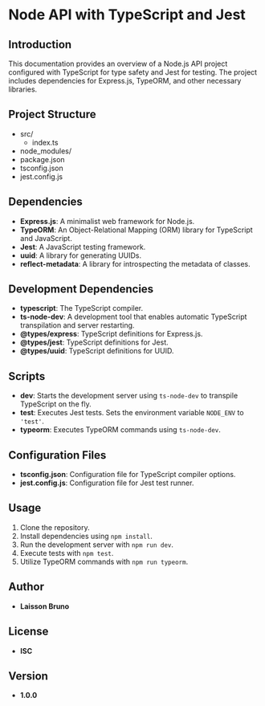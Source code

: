 # Node API with TypeScript and Jest

## Introduction
This documentation provides an overview of a Node.js API project configured with TypeScript for type safety and Jest for testing. The project includes dependencies for Express.js, TypeORM, and other necessary libraries.

## Project Structure

- src/
  - index.ts
- node_modules/
- package.json
- tsconfig.json
- jest.config.js


## Dependencies
- **Express.js**: A minimalist web framework for Node.js.
- **TypeORM**: An Object-Relational Mapping (ORM) library for TypeScript and JavaScript.
- **Jest**: A JavaScript testing framework.
- **uuid**: A library for generating UUIDs.
- **reflect-metadata**: A library for introspecting the metadata of classes.

## Development Dependencies
- **typescript**: The TypeScript compiler.
- **ts-node-dev**: A development tool that enables automatic TypeScript transpilation and server restarting.
- **@types/express**: TypeScript definitions for Express.js.
- **@types/jest**: TypeScript definitions for Jest.
- **@types/uuid**: TypeScript definitions for UUID.

## Scripts
- **dev**: Starts the development server using `ts-node-dev` to transpile TypeScript on the fly.
- **test**: Executes Jest tests. Sets the environment variable `NODE_ENV` to `'test'`.
- **typeorm**: Executes TypeORM commands using `ts-node-dev`.

## Configuration Files
- **tsconfig.json**: Configuration file for TypeScript compiler options.
- **jest.config.js**: Configuration file for Jest test runner.

## Usage
1. Clone the repository.
2. Install dependencies using `npm install`.
3. Run the development server with `npm run dev`.
4. Execute tests with `npm test`.
5. Utilize TypeORM commands with `npm run typeorm`.

## Author
- **Laisson Bruno**

## License
- **ISC**

## Version
- **1.0.0**

